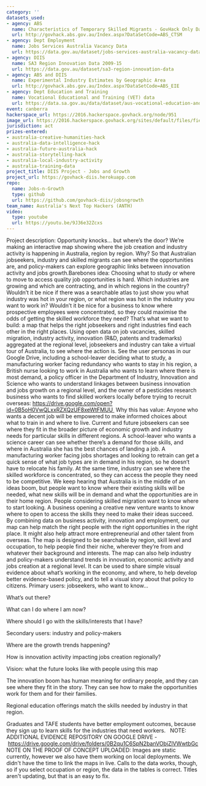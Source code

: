 ```yaml
---
category: ''
datasets_used:
- agency: ABS
  name: Characteristics of Temporary Skilled Migrants - GovHack Only Dataset
  url: http://govhack.abs.gov.au/Index.aspx?DataSetCode=ABS_CTSM
- agency: Dept Employment
  name: Jobs Services Australia Vacancy Data
  url: https://data.gov.au/dataset/jobs-services-australia-vacancy-data
- agency: DIIS
  name: SA3 Region Innovation Data 2009-15
  url: https://data.gov.au/dataset/sa3-region-innovation-data
- agency: ABS and DIIS
  name: Experimental Industry Estimates by Geographic Area
  url: http://govhack.abs.gov.au/Index.aspx?DataSetCode=ABS_EIE
- agency: Dept Education and Training
  name: Vocational Educational and Training (VET) data
  url: https://data.sa.gov.au/data/dataset/aus-vocational-education-and-training-vet-statistics
event: canberra
hackerspace_url: https://2016.hackerspace.govhack.org/node/951
image_url: https://2016.hackerspace.govhack.org/sites/default/files/field/image/GPS%20-%20turn%20right%20for%20jobs.jpg
jurisdiction: act
prizes-entered:
- australia-creative-humanities-hack
- australia-data-intelligence-hack
- australia-future-australia-hack
- australia-storytelling-hack
- australia-local-industry-activity
- australia-training-data
project_title: DIIS Project - Jobs and Growth
project_url: https://govhack-diis.herokuapp.com
repo:
  name: Jobs-n-Growth
  type: github
  url: https://github.com/govhack-diis/jobsngrowth
team_name: Australia's Next Top Hackers (ANTH)
video:
  type: youtube
  url: https://youtu.be/9J36e32Zcxs
---
```


Project description: Opportunity knocks… but where’s the door? ​​​​​​​We’re making an interactive map showing where the job creation and industry activity is happening in Australia, region by region. Why? So that Australian jobseekers, industry and skilled migrants can see where the opportunities are, and policy-makers can explore geographic links between innovation activity and jobs growth.Barebones idea: Choosing what to study or where to move to access quality job opportunities is hard. Which industries are growing and which are contracting, and in which regions in the country? Wouldn’t it be nice if there was a searchable atlas to just show you what industry was hot in your region, or what region was hot in the industry you want to work in? Wouldn’t it be nice for a business to know where prospective employees were concentrated, so they could maximise the odds of getting the skilled workforce they need?
That’s what we want to build: a map that helps the right jobseekers and right industries find each other in the right places. Using open data on job vacancies, skilled migration, industry activity, innovation (R&D, patents and trademarks) aggregated at the regional level, jobseekers and industry can take a virtual tour of Australia, to see where the action is.
See the user personas in our Google Drive, including a school-leaver deciding what to study, a manufacturing worker facing redundancy who wants to stay in his region, a British nurse looking to work in Australia who wants to learn where there is most demand, a policy officer in the Department of Industry, Innovation and Science who wants to understand linkages between business innovation and jobs growth on a regional level, and the owner of a pesticides research business who wants to find skilled workers locally before trying to recruit overseas: https://drive.google.com/open?id=0B5oH0VwQLxxRZXQzUF8xeWtFMUU 
Why this has value: Anyone who wants a decent job will be empowered to make informed choices about what to train in and where to live. Current and future jobseekers can see where they fit in the broader picture of economic growth and industry needs for particular skills in different regions. A school-leaver who wants a science career can see whether there’s a demand for those skills, and where in Australia she has the best chances of landing a job. A manufacturing worker facing jobs shortages and looking to retrain can get a quick sense of what job types are in demand in his region, so he doesn’t have to relocate his family.
At the same time, industry can see where the skilled workforce is concentrated, so they can access the people they need to be competitive.
We keep hearing that Australia is in the middle of an ideas boom, but people want to know where their existing skills will be needed, what new skills will be in demand and what the opportunities are in their home region. People considering skilled migration want to know where to start looking. A business opening a creative new venture wants to know where to open to access the skills they need to make their ideas succeed.
​​​​​​​By combining data on business activity, innovation and employment, our map can help match the right people with the right opportunities in the right place. It might also help attract more entrepreneurial and other talent from overseas. The map is designed to be searchable by region, skill level and occupation, to help people find their niche, wherever they’re from and whatever their background and interests.
The map can also help industry and policy-makers understand trends in innovation, economic activity and jobs creation at a regional level. It can be used to share simple visual evidence about what’s working in the economy, and where, to help develop better evidence-based policy, and to tell a visual story about that policy to citizens.
​​​​​​​Primary users: jobseekers, who want to know...

What’s out there?


What can I do where I am now?


Where should I go with the skills/interests that I have?

Secondary users: industry and policy-makers

Where are the growth trends happening?


How is innovation activity impacting jobs creation regionally?

Vision: what the future looks like with people using this map

The innovation boom has human meaning for ordinary people, and they can see where they fit in the story. They can see how to make the opportunities work for them and for their families.


Regional education offerings match the skills needed by industry in that region.

Graduates and TAFE students have better employment outcomes, because they sign up to learn skills for the industries that need workers.
 
NOTE: ADDITIONAL EVIDENCE REPOSITORY ON GOOGLE DRIVE - https://drive.google.com/drive/folders/0B2qu1C6SpN2banVObjZlVWwtbGc
NOTE ON THE PROOF OF CONCEPT UPLOADED: Images are static currently, however we also have them working on local deployments. We didn't have the time to link the maps in live. Calls to the data works, though, so if you select occupation or region, the data in the tables is correct. Titles aren't updating, but that is an easy to fix.